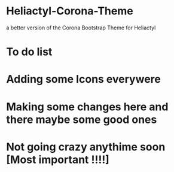 # Heliactyl-Corona-Theme
a better version of the Corona Bootstrap Theme for Heliactyl 



# To do list


# Adding some Icons everywere
# Making some changes here and there maybe some good ones
# Not going crazy anythime soon [Most important !!!!]
